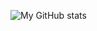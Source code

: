 ![My GitHub stats](https://github-readme-stats.vercel.app/api?username=psoglav&show_icons=true&theme=onedark&count_private=true&hide_title=true&border_color=2f373d&bg_color=0d1117&text_color=b8d1cc)
